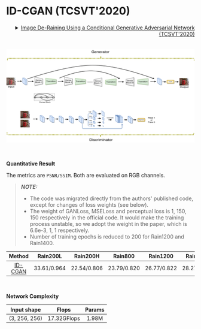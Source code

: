 # ID-CGAN (TCSVT'2020)

<details>
<summary align="right"><a href="https://ieeexplore.ieee.org/document/8727938">Image De-Raining Using a Conditional Generative Adversarial Network (TCSVT'2020)</a></summary>

```bibtex
@article{zhang2019image,
  title={Image de-raining using a conditional generative adversarial network},
  author={Zhang, He and Sindagi, Vishwanath and Patel, Vishal M},
  journal={IEEE transactions on circuits and systems for video technology},
  volume={30},
  number={11},
  pages={3943--3956},
  year={2019},
  publisher={IEEE}
}
```

</details>

<br/>

![id-gan](../../figs/id_cgan.png)

<br/>

**Quantitative Result**

The metrics are `PSNR/SSIM`. Both are evaluated on RGB channels.

> **_NOTE:_**
>
> - The code was migrated directly from the authors' published code, except for changes of loss weights (see below).
> - The weight of GANLoss, MSELoss and perceptual loss is 1, 150, 150 respectively in the official code. It would make the training process unstable, so we adopt the weight in the paper, which is 6.6e-3, 1, 1 respectively.
> - Number of training epochs is reduced to 200 for Rain1200 and Rain1400.

|                  Method                   |  Rain200L   |  Rain200H   |   Rain800   |  Rain1200   |  Rain1400   |
| :---------------------------------------: | :---------: | :---------: | :---------: | :---------: | :---------: |
| [ID-CGAN](/configs/cgan/cgan_gc64dc48.py) | 33.61/0.964 | 22.54/0.806 | 23.79/0.820 | 26.77/0.822 | 28.27/0.877 |

<br/>

**Network Complexity**

|  Input shape  |    Flops    | Params |
| :-----------: | :---------: | :----: |
| (3, 256, 256) | 17.32GFlops | 1.98M  |
